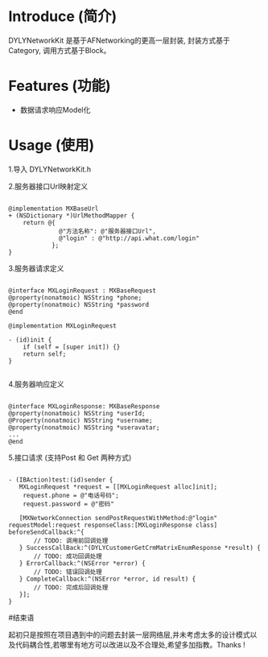 # Introduce  (简介)

DYLYNetworkKit 是基于AFNetworking的更高一层封装, 封装方式基于Category, 调用方式基于Block。


# Features (功能)
+ 数据请求响应Model化

# Usage (使用)


1.导入 DYLYNetworkKit.h 

2.服务器接口Url映射定义
<pre><code> 
@implementation MXBaseUrl
+ (NSDictionary *)UrlMethodMapper {
    return @{
              @"方法名称": @"服务器接口Url",
              @"login" : @"http://api.what.com/login"
            };
}
</code></pre>

3.服务器请求定义
<pre><code> 
@interface MXLoginRequest : MXBaseRequest
@property(nonatmoic) NSString *phone;
@property(nonatmoic) NSString *password
@end

@implementation MXLoginRequest

- (id)init {
    if (self = [super init]) {}
    return self;
}

</code></pre>

4.服务器响应定义
<pre><code> 
@interface MXLoginResponse: MXBaseResponse
@property(nonatmoic) NSString *userId;
@Property(nonatmoic) NSString *username;
@property(nonatmoic) NSString *useravatar;
...
@end
</code></pre>

5.接口请求 (支持Post 和 Get 两种方式)
<pre><code> 
- (IBAction)test:(id)sender {
   MXLoginRequest *request = [[MXLoginRequest alloc]init];
    request.phone = @"电话号码";
    request.password = @"密码"
    
   [MXNetworkConnection sendPostRequestWithMethod:@"login" requestModel:request responseClass:[MXLoginResponse class] beforeSendCallback:^{
       // TODO: 调用前回调处理
   } SuccessCallBack:^(DYLYCustomerGetCrmMatrixEnumResponse *result) {
       // TODO: 成功回调处理
   } ErrorCallback:^(NSError *error) {
       // TODO: 错误回调处理
   } CompleteCallback:^(NSError *error, id result) {
       // TODO: 完成后回调处理
   }];
}
</code></pre>

#结束语

起初只是按照在项目遇到中的问题去封装一层网络层,并未考虑太多的设计模式以及代码耦合性,若哪里有地方可以改进以及不合理处,希望多加指教。Thanks !   


